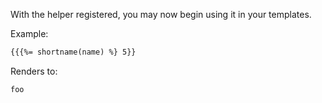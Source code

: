 With the helper registered, you may now begin using it in your templates.

Example:

```html
{{{%= shortname(name) %} 5}}
```

Renders to:

```html
foo
```
